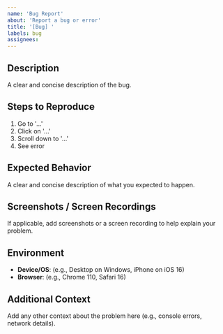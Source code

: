 ```yaml
---
name: 'Bug Report'
about: 'Report a bug or error'
title: '[Bug] '
labels: bug
assignees:
---
```


## Description

A clear and concise description of the bug.

## Steps to Reproduce

1. Go to '...'
2. Click on '...'
3. Scroll down to '...'
4. See error

## Expected Behavior

A clear and concise description of what you expected to happen.

## Screenshots / Screen Recordings

If applicable, add screenshots or a screen recording to help explain your problem.

## Environment

-   **Device/OS**: (e.g., Desktop on Windows, iPhone on iOS 16)
-   **Browser**: (e.g., Chrome 110, Safari 16)

## Additional Context

Add any other context about the problem here (e.g., console errors, network details).
